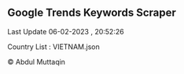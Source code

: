 

## Google Trends Keywords Scraper 
 
Last Update 06-02-2023 , 20:52:26

Country List :
VIETNAM.json



© Abdul Muttaqin 
